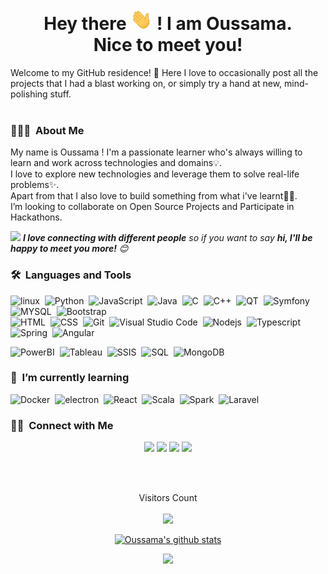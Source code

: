 <h1 align="center">Hey there <img alt="wave" src="https://raw.githubusercontent.com/Elchedli/Elchedli/main/Hi.gif" width="35"> ! I am Oussama.<br> Nice to meet you!</h1>

Welcome to my GitHub residence! 👋 
Here I love to occasionally post all the projects that I had a blast working on, or simply try a hand at new, mind-polishing stuff.
<br/><br/>
### 👨🏻‍💻 &nbsp;About Me

My name is Oussama ! I'm a passionate learner who's always willing to learn and work across technologies and domains💡. <br/>
I love to explore new technologies and leverage them to solve real-life problems✨. <br/>
Apart from that I also love to build something from what i've learnt👨🏻‍. <br/>
I’m looking to collaborate on Open Source Projects and Participate in Hackathons. <br/>

<img src="https://media.giphy.com/media/LnQjpWaON8nhr21vNW/giphy.gif" width="40"> <em><b>I love connecting with different people</b> so if you want to say <b>hi, I'll be happy to meet you more!</b> :blush:</em>


### 🛠 &nbsp;Languages and Tools

![linux](https://img.shields.io/badge/-linux-05122A?style=flat&logo=linux)&nbsp;
![Python](https://img.shields.io/badge/-Python-05122A?style=flat&logo=python)&nbsp;
![JavaScript](https://img.shields.io/badge/-JavaScript-05122A?style=flat&logo=javascript)&nbsp;
![Java](https://img.shields.io/badge/-Java-05122A?style=flat&logo=Java&logoColor=FFA518)&nbsp;
![C](https://img.shields.io/badge/-C-05122A?style=flat&logo=C&logoColor=A8B9CC)&nbsp;
![C++](https://img.shields.io/badge/-C++-05122A?style=flat&logo=C%2B%2B&logoColor=00599C)&nbsp;
![QT](https://img.shields.io/badge/-QT-05122A?style=flat&logo=qt)&nbsp;
![Symfony](https://img.shields.io/badge/-Symfony-05122A?style=flat&logo=symfony)&nbsp;
![MYSQL](https://img.shields.io/badge/-MYSQL-05122A?style=flat&logo=mysql)&nbsp;
![Bootstrap](https://img.shields.io/badge/-Bootstrap-05122A?style=flat&logo=bootstrap&logoColor=563D7C)\
![HTML](https://img.shields.io/badge/-HTML-05122A?style=flat&logo=HTML5)&nbsp;
![CSS](https://img.shields.io/badge/-CSS-05122A?style=flat&logo=CSS3&logoColor=1572B6)&nbsp;
![Git](https://img.shields.io/badge/-Git-05122A?style=flat&logo=git)&nbsp;
![Visual Studio Code](https://img.shields.io/badge/-Visual%20Studio%20Code-05122A?style=flat&logo=visual-studio-code&logoColor=007ACC)&nbsp;
![Nodejs](https://img.shields.io/badge/-Nodejs-05122A?style=flat&logo=Nodejs&logoColor=563D7C)&nbsp;
![Typescript](https://img.shields.io/badge/-Typescript-05122A?style=flat&logo=Typescript&logoColor=563D7C)&nbsp;
![Spring](https://img.shields.io/badge/-Spring-05122A?style=flat&logo=spring)&nbsp;
![Angular](https://img.shields.io/badge/-Angular-05122A?style=flat&logo=angular)&nbsp;

![PowerBI](https://img.shields.io/badge/-PowerBI-05122A?style=flat&logo=powerBi)&nbsp;
![Tableau](https://img.shields.io/badge/-tableau-05122A?style=flat&logo=tableau)&nbsp;
![SSIS](https://img.shields.io/badge/-SSIS-05122A?style=flat&logo=SSIS)&nbsp;
![SQL](https://img.shields.io/badge/-SQL-05122A?style=flat&logo=sql)&nbsp;
![MongoDB](https://img.shields.io/badge/-MongoDB-05122A?style=flat&logo=mongodb)&nbsp;
 
 ### 🌱 &nbsp;I’m currently learning
![Docker](https://img.shields.io/badge/-Docker-05122A?style=flat&logo=Docker&logoColor=563D7C)&nbsp;
![electron](https://img.shields.io/badge/-electron-05122A?style=flat&logo=electron&logoColor=563D7C)&nbsp;
![React](https://img.shields.io/badge/-React-05122A?style=flat&logo=react)&nbsp;
![Scala](https://img.shields.io/badge/-Scala-05122A?style=flat&logo=scala)&nbsp;
![Spark](https://img.shields.io/badge/-Spark-05122A?style=flat&logo=spark)&nbsp;
![Laravel](https://img.shields.io/badge/-Spark-05122A?style=flat&logo=laravel)&nbsp;

 ### 🤝🏻 &nbsp;Connect with Me

<p align="center">
<a href="https://www.zroussama.me"><img src="https://img.shields.io/badge/-zroussama.me-3423A6?style=flat&logo=Google-Chrome&logoColor=white"/></a>
<a href="mailto:oussama.zribi@esprit.com"><img src="https://img.shields.io/badge/-oussama.zribi@esprit.com-D14836?style=flat&logo=Gmail&logoColor=white"/></a>
<a href="https://www.instagram.com/oh_zedd/"><img src="https://img.shields.io/badge/-@oh_zedd_-E4405F?style=flat&logo=Instagram&logoColor=white"/></a>
<a href="https://www.facebook.com/zr.oussama"><img src="https://img.shields.io/badge/-@zr.oussama-1877F2?style=flat&logo=Facebook&logoColor=white"/></a>
</p>

<br/><br/>
<p align="center">Visitors Count<br/><br/><img src="https://profile-counter.glitch.me/zroussama/count.svg" /></p>


<p align="center">
  <a href="https://github.com/zroussama">
    <img src="https://github-readme-stats.vercel.app/api?username=zroussama&count_private=true&hide_border=true&show_icons=true" alt="Oussama's github stats">
  </a>
</p>

<p align="center">
  <a href="https://github.com/zroussama">
<p align="center">
<p align="center"> <a href="https://github.com/ryo-ma/github-profile-trophy">
 <img src= "https://github-profile-trophy.vercel.app/?username=ryo-ma&margin-w=15"> </p>
  </a>
</p>
 
